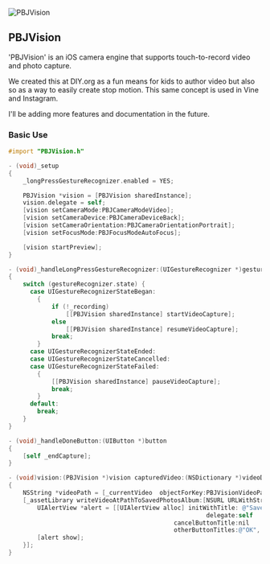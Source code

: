 ![PBJVision](https://raw.github.com/piemonte/PBJVision/master/pbj.gif)

## PBJVision
'PBJVision' is an iOS camera engine that supports touch-to-record video and photo capture.

We created this at DIY.org as a fun means for kids to author video but also so as a way to easily create stop motion. This same concept is used in Vine and Instagram.

I'll be adding more features and documentation in the future.

### Basic Use
```objective-c
#import "PBJVision.h"
```

```objective-c
- (void)_setup
{
    _longPressGestureRecognizer.enabled = YES;

    PBJVision *vision = [PBJVision sharedInstance];
    vision.delegate = self;
    [vision setCameraMode:PBJCameraModeVideo];
    [vision setCameraDevice:PBJCameraDeviceBack];
    [vision setCameraOrientation:PBJCameraOrientationPortrait];
    [vision setFocusMode:PBJFocusModeAutoFocus];

    [vision startPreview];
}
```

```objective-c
- (void)_handleLongPressGestureRecognizer:(UIGestureRecognizer *)gestureRecognizer
{
    switch (gestureRecognizer.state) {
      case UIGestureRecognizerStateBegan:
        {
            if (!_recording)
                [[PBJVision sharedInstance] startVideoCapture];
            else
                [[PBJVision sharedInstance] resumeVideoCapture];
            break;
        }
      case UIGestureRecognizerStateEnded:
      case UIGestureRecognizerStateCancelled:
      case UIGestureRecognizerStateFailed:
        {
            [[PBJVision sharedInstance] pauseVideoCapture];
            break;
        }
      default:
        break;
    }
}
```

```objective-c
- (void)_handleDoneButton:(UIButton *)button
{
    [self _endCapture];
}
```

```objective-c
- (void)vision:(PBJVision *)vision capturedVideo:(NSDictionary *)videoDict error:(NSError *)error
{   
    NSString *videoPath = [_currentVideo  objectForKey:PBJVisionVideoPathKey];
    [_assetLibrary writeVideoAtPathToSavedPhotosAlbum:[NSURL URLWithString:videoPath] completionBlock:^(NSURL *assetURL, NSError *error1) {
        UIAlertView *alert = [[UIAlertView alloc] initWithTitle: @"Saved!" message: @"Saved to the camera roll."
                                                       delegate:self
                                              cancelButtonTitle:nil
                                              otherButtonTitles:@"OK", nil];
        [alert show];
    }];
}
```